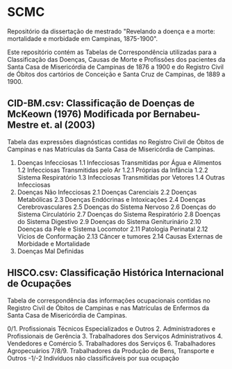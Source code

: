 # SCMC
Repositório da dissertação de mestrado "Revelando a doença e a morte: mortalidade e morbidade em Campinas, 1875-1900". 

Este repositório contém as Tabelas de Correspondência utilizadas para a Classificação das Doenças, Causas de Morte e Profissões
dos pacientes da Santa Casa de Misericórdia de Campinas de 1876 a 1900 e do Registro Civil de Óbitos dos cartórios de Conceição
e Santa Cruz de Campinas, de 1889 a 1900. 

## CID-BM.csv: Classificação de Doenças de McKeown (1976) Modificada por Bernabeu-Mestre et. al (2003)

Tabela das expressões diagnósticas contidas no Registro Civil de Óbitos de Campinas e 
nas Matrículas da Santa Casa de Misericórdia de Campinas. 

1. Doenças Infecciosas
1.1 Infecciosas Transmitidas por Água e Alimentos
1.2 Infecciosas Transmitidas pelo Ar
1.2.1 Próprias da Infância
1.2.2 Sistema Respiratório
1.3 Infecciosas Transmitidas por Vetores
1.4 Outras Infecciosas
2. Doenças Não Infecciosas
2.1 Doenças Carenciais
2.2 Doenças Metabólicas
2.3 Doenças Endócrinas e Intoxicações
2.4 Doenças Cerebrovasculares
2.5 Doenças do Sistema Nervoso
2.6 Doenças do Sistema Circulatório
2.7 Doenças do Sistema Respiratório
2.8 Doenças do Sistema Digestivo
2.9 Doenças do Sistema Geniturinário
2.10 Doenças da Pele e Sistema Locomotor
2.11 Patologia Perinatal
2.12 Vícios de Conformação
2.13 Câncer e tumores
2.14 Causas Externas de Morbidade e Mortalidade
3. Doenças Mal Definidas

## HISCO.csv: Classificação Histórica Internacional de Ocupações

Tabela de correspondência das informações ocupacionais contidas no Registro Civil de Óbitos de Campinas e 
nas Matrículas de Enfermos da Santa Casa de Misericórdia de Campinas. 

0/1. Profissionais Técnicos Especializados e Outros
2. Administradores e Profissionais de Gerência
3. Trabalhadores dos Serviços Administrativos
4. Vendedores e Comércio
5. Trabalhadores dos Serviços
6. Trabalhadores Agropecuários
7/8/9. Trabalhadores da Produção de Bens, Transporte e Outros
-1/-2 Indivíduos não classificáveis por sua ocupação
